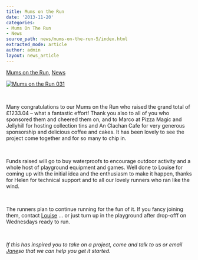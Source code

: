 ```yaml
---
title: Mums on the Run
date: '2013-11-20'
categories:
- Mums On The Run
- News
source_path: news/mums-on-the-run-5/index.html
extracted_mode: article
author: admin
layout: news_article
---
```

[Mums on the Run](category/mums-on-the-run/), [News](/news/)

[![Mums on the Run 031](/assets/images/2013/11/Mums-on-the-Run-031-300x200.jpg)](/assets/images/2013/11/Mums-on-the-Run-031.jpg)

&nbsp;

Many congratulations to our Mums on the Run who raised the grand total of £1233.04 – what a fantastic effort! Thank you also to all of you who sponsored them and cheered them on, and to Marco at Pizza Magic and Jellyhill for hosting collection tins and An Clachan Cafe for very generous sponsorship and delicious coffee and cakes. It has been lovely to see the project come together and for so many to chip in.

&nbsp;

Funds raised will go to buy waterproofs to encourage outdoor activity and a whole host of playground equipment and games. Well done to Louise for coming up with the initial idea and the enthusiasm to make it happen, thanks for Helen for technical support and to all our lovely runners who ran like the wind.

&nbsp;

The runners plan to continue running for the fun of it. If you fancy joining them, contact [Louise](mailto:scottishchick72@hotmail.com) … or just turn up in the playground after drop-offf on Wednesdays ready to run.

&nbsp;

_If this has inspired you to take on a project, come and talk to us or email [Jane](mailto:janegrove@btinternet.com)so that we can help you get it started._
